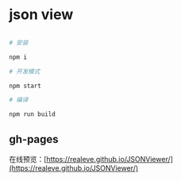# json view

``` bash

# 安装

npm i

# 开发模式

npm start

# 编译

npm run build


```

## gh-pages

在线预览：[https://realeve.github.io/JSONViewer/](https://realeve.github.io/JSONViewer/)